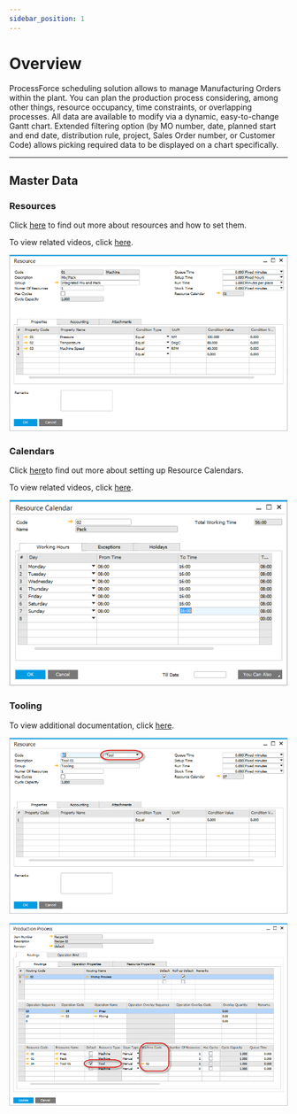 ```yaml
---
sidebar_position: 1
---
```


# Overview

ProcessForce scheduling solution allows to manage Manufacturing Orders within the plant. You can plan the production process considering, among other things, resource occupancy, time constraints, or overlapping processes. All data are available to modify via a dynamic, easy-to-change Gantt chart. Extended filtering option (by MO number, date, planned start and end date, distribution rule, project, Sales Order number, or Customer Code) allows picking required data to be displayed on a chart specifically.

---

## Master Data

### Resources

Click [here](../routings/resources.md) to find out more about resources and how to set them.

To view related videos, click [here](https://www.youtube.com/playlist?list=PLtT6kgaz5YneralBjyvyCSYXbTT0QRHYx).

![Resources](./media/overview/resource-main.png)

### Calendars

Click [here](./resource-calendar.md)to find out more about setting up Resource Calendars.

To view related videos, click [here](https://www.youtube.com/playlist?list=PLtT6kgaz5YneralBjyvyCSYXbTT0QRHYx).

![Resource Calendar](./media/overview/resource-calendar.png)

### Tooling

To view additional documentation, click [here](./resource-calendar.md).

![Resource Tooling](./media/overview/resource-tool.png)

![Resource Tooling](./media/overview/machine-code.png)
